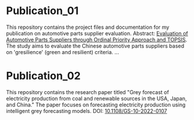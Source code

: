 # Publication_01
This repository contains the project files and documentation for my publication on automotive parts supplier evaluation.
Abstract: [Evaluation of Automotive Parts Suppliers through Ordinal Priority Approach and TOPSIS](https://doi.org/10.52812/msbd.37). The study aims to evaluate the Chinese automotive parts suppliers based on 'gresilience' (green and resilient) criteria. ...

# Publication_02
This repository contains the research paper titled "Grey forecast of electricity production from coal and renewable sources in the USA, Japan, and China." The paper focuses on forecasting electricity production using intelligent grey forecasting models.
DOI: [10.1108/GS-10-2022-0107](https://doi.org/10.1108/GS-10-2022-0107)
